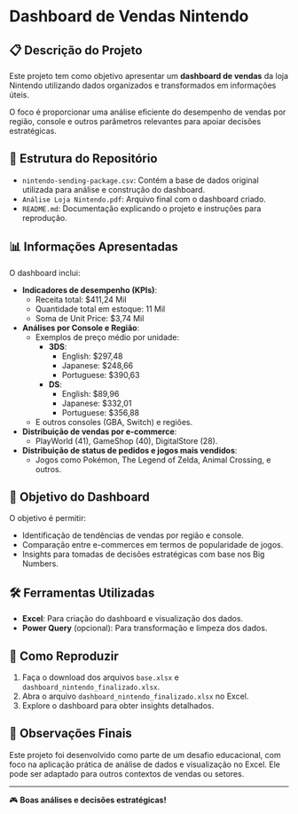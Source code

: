 # Dashboard de Vendas Nintendo

## 📋 Descrição do Projeto

Este projeto tem como objetivo apresentar um **dashboard de vendas** da loja Nintendo utilizando dados organizados e transformados em informações úteis. 

O foco é proporcionar uma análise eficiente do desempenho de vendas por região, console e outros parâmetros relevantes para apoiar decisões estratégicas.

## 📂 Estrutura do Repositório

- `nintendo-sending-package.csv`: Contém a base de dados original utilizada para análise e construção do dashboard.
- `Análise Loja Nintendo.pdf`: Arquivo final com o dashboard criado.
- `README.md`: Documentação explicando o projeto e instruções para reprodução.

## 📊 Informações Apresentadas

O dashboard inclui:
- **Indicadores de desempenho (KPIs)**:
  - Receita total: $411,24 Mil
  - Quantidade total em estoque: 11 Mil
  - Soma de Unit Price: $3,74 Mil
- **Análises por Console e Região**:
  - Exemplos de preço médio por unidade:
    - **3DS**:
      - English: $297,48
      - Japanese: $248,66
      - Portuguese: $390,63
    - **DS**:
      - English: $89,96
      - Japanese: $332,01
      - Portuguese: $356,88
  - E outros consoles (GBA, Switch) e regiões.
- **Distribuição de vendas por e-commerce**:
  - PlayWorld (41), GameShop (40), DigitalStore (28).
- **Distribuição de status de pedidos e jogos mais vendidos**:
  - Jogos como Pokémon, The Legend of Zelda, Animal Crossing, e outros.

## 🎯 Objetivo do Dashboard

O objetivo é permitir:
- Identificação de tendências de vendas por região e console.
- Comparação entre e-commerces em termos de popularidade de jogos.
- Insights para tomadas de decisões estratégicas com base nos Big Numbers.

## 🛠️ Ferramentas Utilizadas

- **Excel**: Para criação do dashboard e visualização dos dados.
- **Power Query** (opcional): Para transformação e limpeza dos dados.

## 🚀 Como Reproduzir

1. Faça o download dos arquivos `base.xlsx` e `dashboard_nintendo_finalizado.xlsx`.
2. Abra o arquivo `dashboard_nintendo_finalizado.xlsx` no Excel.
3. Explore o dashboard para obter insights detalhados.

## 📝 Observações Finais

Este projeto foi desenvolvido como parte de um desafio educacional, com foco na aplicação prática de análise de dados e visualização no Excel. Ele pode ser adaptado para outros contextos de vendas ou setores.

---

🎮 **Boas análises e decisões estratégicas!**
